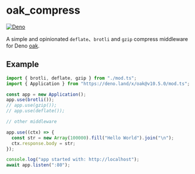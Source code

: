 # oak_compress

[![Deno](https://github.com/jiawei397/oak_cors/actions/workflows/deno.yml/badge.svg)](https://github.com/jiawei397/oak_compress/actions/workflows/deno.yml)

A simple and opinionated `deflate`、`brotli` and `gzip` compress middleware for
Deno [oak](https://deno.land/x/oak).

## Example

```typescript
import { brotli, deflate, gzip } from "./mod.ts";
import { Application } from "https://deno.land/x/oak@v10.5.0/mod.ts";

const app = new Application();
app.use(brotli());
// app.use(gzip());
// app.use(deflate());

// other middleware

app.use((ctx) => {
  const str = new Array(100000).fill("Hello World").join("\n");
  ctx.response.body = str;
});

console.log("app started with: http://localhost");
await app.listen(":80");
```
